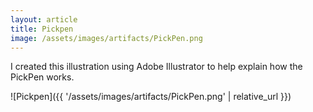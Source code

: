 ```yaml
---
layout: article
title: Pickpen
image: /assets/images/artifacts/PickPen.png
---
```


I created this illustration using Adobe Illustrator to help explain how the PickPen works. 

![Pickpen]({{ '/assets/images/artifacts/PickPen.png' | relative_url }})